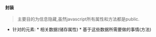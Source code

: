 #### 封装
> 主要目的为信息隐藏,虽然javascript所有属性和方法都是public.

   * 针对的元素:
    * 相关数据(储存属性)
    * 基于这些数据所需要做的事情(方法)